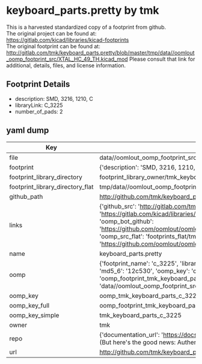 # keyboard_parts.pretty by tmk  
This is a harvested standardized copy of a footprint from github.  
The original project can be found at:  
https://gitlab.com/kicad/libraries/kicad-footprints  
The original footprint can be found at:
http://gitlab.com/tmk/keyboard_parts.pretty/blob/master/tmp/data//oomlout_oomp_footprint_src/XTAL_HC_49_TH.kicad_mod
Please consult that link for additional, details, files, and license information.  
## Footprint Details
* description: SMD, 3216, 1210, C  
* libraryLink: C_3225  
* number_of_pads: 2  
## yaml dump  
| Key | Value |  
| --- | --- |  
| file | data//oomlout_oomp_footprint_src/keyboard_parts.pretty/C_3225.kicad_mod |  
| footprint | {'description': 'SMD, 3216, 1210, C', 'libraryLink': 'C_3225', 'number_of_pads': 2} |  
| footprint_library_directory | footprint_library_owner/tmk_keyboard_parts.pretty |  
| footprint_library_directory_flat | tmp/data//oomlout_oomp_footprint_src/footprints_flat/tmk_keyboard_parts_c_3225/working |  
| github_path | http://github.com/tmk/keyboard_parts.pretty/blob/master/tmp/data//oomlout_oomp_footprint_src/C_3225.kicad_mod |  
| links | {'github_src': 'http://gitlab.com/tmk/keyboard_parts.pretty/blob/master/tmp/data//oomlout_oomp_footprint_src/XTAL_HC_49_TH.kicad_mod', 'github_src_repo': 'https://gitlab.com/kicad/libraries/kicad-footprints', 'oomp_bot': 'tmp/data//oomlout_oomp_footprint_src/footprints/tmk_keyboard_parts_c_3225/working', 'oomp_bot_github': 'https://github.com/oomlout/oomlout_oomp_footprint_bot/tree/main/tmp/data//oomlout_oomp_footprint_src/footprints/tmk_keyboard_parts_c_3225/working', 'oomp_src_flat': 'footprints_flat/tmp/data//oomlout_oomp_footprint_src/footprints_flat/tmk_keyboard_parts_c_3225/working', 'oomp_src_flat_github': 'https://github.com/oomlout/oomlout_oomp_footprint_src/tree/main/tmp/data//oomlout_oomp_footprint_src/footprints_flat/tmk_keyboard_parts_c_3225/working'} |  
| name | keyboard_parts.pretty |  
| oomp | {'footprint_name': 'c_3225', 'library_name': 'keyboard_parts', 'md5': '12c530fd22cb61afe4a0087851851b1b', 'md5_10': '12c530fd22', 'md5_5': '12c53', 'md5_6': '12c530', 'oomp_key': 'oomp_tmk_keyboard_parts_c_3225', 'oomp_key_extra': 'oomp_footprint_tmk_keyboard_parts_c_3225', 'oomp_key_full': 'oomp_footprint_tmk_keyboard_parts_c_3225_12c530', 'oomp_key_simple': 'tmk_keyboard_parts_c_3225', 'original_filename': 'data//oomlout_oomp_footprint_src/keyboard_parts.pretty/C_3225.kicad_mod', 'owner_name': 'tmk'} |  
| oomp_key | oomp_tmk_keyboard_parts_c_3225 |  
| oomp_key_full | oomp_footprint_tmk_keyboard_parts_c_3225 |  
| oomp_key_simple | tmk_keyboard_parts_c_3225 |  
| owner | tmk |  
| repo | {'documentation_url': 'https://docs.github.com/rest/overview/resources-in-the-rest-api#rate-limiting', 'message': "API rate limit exceeded for 84.66.142.224. (But here's the good news: Authenticated requests get a higher rate limit. Check out the documentation for more details.)"} |  
| url | http://github.com/tmk/keyboard_parts.pretty |  

